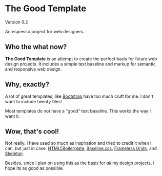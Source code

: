 # The Good Template #

Version 0.2

An espresso project for web designers.

## Who the what now? ##

**The Good Template** is an attempt to create the perfect
basis for future web design projects. It includes a simple
text baseline and markup for semantic and responsive web
design.

## Why, exactly? ##

A lot of great templates, like 
[Bootstrap](https://github.com/twitter/bootstrap) have
too much cruft for me. I don't want to include twenty
files!

Most templates do not have a "good" text baseline. This
works the way I want it.

## Wow, that's cool! ##

Not really. I have used so much as inspiration and tried to
credit it when I can, but just in case: 
[HTML5Boilerplate](https://github.com/h5bp/html5-boilerplate),
[Baseline.css](http://baselinecss.com/),
[Frameless Grids](https://github.com/jonikorpi/Frameless/blob/master/frameless.less), and
[Skeleton](https://github.com/dhgamache/Skeleton).

Besides, since I plan on using this as the basis for *all*
my design projects, I hope its as good as possible.